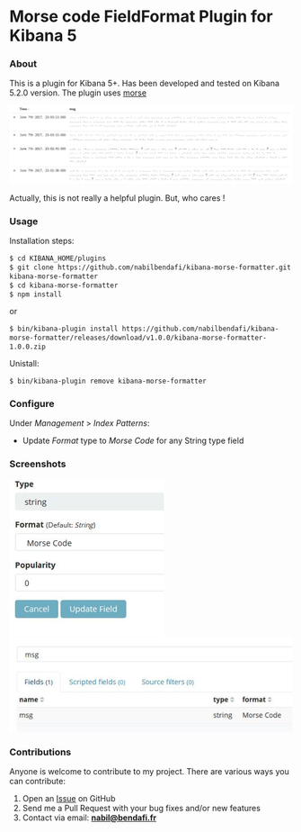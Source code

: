 # Morse code FieldFormat Plugin for Kibana 5 

### About
This is a plugin for Kibana 5+. Has been developed and tested on Kibana 5.2.0 version. The plugin uses [morse](https://github.com/ecto/morse)

![Screenshot](https://raw.githubusercontent.com/nabilbendafi/kibana-morse-formatter/master/images/morse.jpg)

Actually, this is not really a helpful plugin. But, who cares !

### Usage
Installation steps:
```
$ cd KIBANA_HOME/plugins
$ git clone https://github.com/nabilbendafi/kibana-morse-formatter.git kibana-morse-formatter
$ cd kibana-morse-formatter
$ npm install
```
or 
```
$ bin/kibana-plugin install https://github.com/nabilbendafi/kibana-morse-formatter/releases/download/v1.0.0/kibana-morse-formatter-1.0.0.zip
```

Unistall:
```
$ bin/kibana-plugin remove kibana-morse-formatter
```

### Configure
Under _Management_ > _Index Patterns_:
 * Update *Format* type to *Morse Code* for any String type field

### Screenshots
![Screenshot](https://raw.githubusercontent.com/nabilbendafi/kibana-morse-formatter/master/images/configuration.jpg)
![Screenshot](https://raw.githubusercontent.com/nabilbendafi/kibana-morse-formatter/master/images/index_pattern.jpg)

### Contributions
Anyone is welcome to contribute to my project. There are various ways you can contribute:

1. Open an [Issue](https://github.com/nabilbendafi/kibana-morse-formatter/issues) on GitHub
2. Send me a Pull Request with your bug fixes and/or new features
3. Contact via email: **nabil@bendafi.fr**
